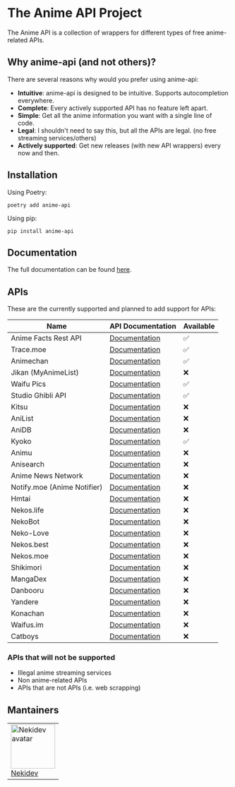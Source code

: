 # The Anime API Project

The Anime API is a collection of wrappers for different types of free anime-related APIs.


## Why anime-api (and not others)?

There are several reasons why would you prefer using anime-api:
- **Intuitive**: anime-api is designed to be intuitive. Supports autocompletion everywhere.
- **Complete**: Every actively supported API has no feature left apart.
- **Simple**: Get all the anime information you want with a single line of code.
- **Legal**: I shouldn't need to say this, but all the APIs are legal. (no free streaming services/others)
- **Actively supported**: Get new releases (with new API wrappers) every now and then.


## Installation

Using Poetry:
```
poetry add anime-api
```

Using pip:
```
pip install anime-api
```

## Documentation

The full documentation can be found [here](https://nekidev.github.io/anime-api/docs/).


## APIs

These are the currently supported and planned to add support for APIs:

| Name                        | API Documentation                                                      | Available |
|-----------------------------|------------------------------------------------------------------------|-----------|
| Anime Facts Rest API        | [Documentation](https://chandan-02.github.io/anime-facts-rest-api/)    | ✅        |
| Trace.moe                   | [Documentation](https://soruly.github.io/trace.moe-api/)               | ✅        |
| Animechan                   | [Documentation](https://animechan.vercel.app/guide)                    | ✅        |
| Jikan (MyAnimeList)         | [Documentation](https://jikan.docs.apiary.io/)                         | ❌        |
| Waifu Pics                  | [Documentation](https://waifu.pics/docs)                               | ✅        |
| Studio Ghibli API           | [Documentation](https://ghibliapi.herokuapp.com/)                      | ✅        |
| Kitsu                       | [Documentation](https://kitsu.docs.apiary.io/)                         | ❌        |
| AniList                     | [Documentation](https://anilist.gitbook.io/anilist-apiv2-docs/)        | ❌        |
| AniDB                       | [Documentation](https://wiki.anidb.net/w/API)                          | ❌        |
| Kyoko                       | [Documentation](https://github.com/Elliottophellia/kyoko)              | ✅        |
| Animu                       | [Documentation](https://docs.animu.ml/)                                | ❌        |
| Anisearch                   | [Documentation](https://anisearch.com/developers)                      | ❌        |
| Anime News Network          | [Documentation](https://www.animenewsnetwork.com/encyclopedia/api.php) | ❌        |
| Notify.moe (Anime Notifier) | [Documentation](https://notify.moe/api)                                | ❌        |
| Hmtai                       | [Documentation](https://hmtai.herokuapp.com/endpoints)                 | ❌        |
| Nekos.life                  | [Documentation](https://github.com/Nekos-life/nekos.py)                | ❌        |
| NekoBot                     | [Documentation](https://docs.nekobot.xyz/)                             | ❌        |
| Neko-Love                   | [Documentation](https://docs.neko-love.xyz/)                           | ❌        |
| Nekos.best                  | [Documentation](https://docs.nekos.best/)                              | ❌        |
| Nekos.moe                   | [Documentation](https://docs.nekos.moe/)                               | ❌        |
| Shikimori                   | [Documentation](https://shikimori.one/api/doc)                         | ❌        |
| MangaDex                    | [Documentation](https://api.mangadex.org/docs.html)                    | ❌        |
| Danbooru                    | [Documentation](https://danbooru.donmai.us/wiki_pages/help:api)        | ❌        |
| Yandere                     | [Documentation](https://yande.re/help/api)                             | ❌        |
| Konachan                    | [Documentation](https://konachan.com/help/api)                         | ❌        |
| Waifus.im                   | [Documentation](https://waifu.im/)                                     | ❌        |
| Catboys                     | [Documentation](https://catboys.com/api)                               | ❌        |

### APIs that will not be supported
- Illegal anime streaming services
- Non anime-related APIs
- APIs that are not APIs (i.e. web scrapping)


## Mantainers
<table>
  <tr>
    <td style="align:center;">
      <a href="https://github.com/Nekidev">
        <img src="https://avatars.githubusercontent.com/u/84998222?s=256&v=4" height="100" width="100" alt="Nekidev avatar" />
        <br>
        <span>Nekidev</span>
      </a>
    </td>
  </tr>
</table>
